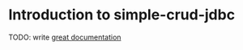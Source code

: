 # Introduction to simple-crud-jdbc

TODO: write [great documentation](http://jacobian.org/writing/what-to-write/)
